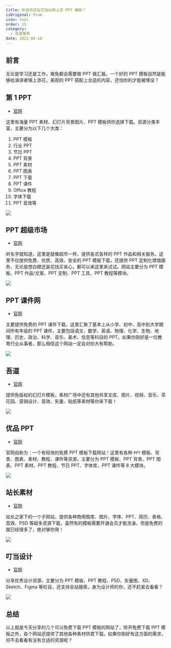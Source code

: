 ```yaml
---
title: 听说你还在花钱从网上买 PPT 模板？
isOriginal: true
icon: tool
order: 15
category:
  - 资源推荐
date: 2022-04-18
---
```


## 前言

无论是学习还是工作，难免都会需要做 PPT 做汇报。一个好的 PPT 模板自然是能够给演讲者锦上添花，美观的 PPT 搭配上合适的内容，还怕你的才能被埋没？

## 第 1 PPT

-   [官网](https://www.1ppt.com/)

这里有海量 PPT 素材、幻灯片背景图片、PPT 模板供你选择下载。资源分类丰富，主要分为以下几个大类：

1.   PPT 模板
2.   行业 PPT
3.   节日 PPT
4.   PPT 背景
5.   PPT 素材
6.   PPT 图表
7.   PPT 下载
8.   PPT 课件
9.   Office 教程
10.   字体下载
11.   PPT 音效等

![](https://img-blog.csdnimg.cn/438df0d550ea41e38e8cceece957cd74.png)

## PPT 超级市场

-   [官网](https://www.pptsupermarket.com/)

听名字就知道，这里是就像超市一样，提供各式各样的 PPT 作品和相关服务。这里不仅提供免费、优质、高效、安全的 PPT 模板下载，还提供 PPT 定制化增值服务，无论是想白嫖还是花钱买省心，都可以来这里来试试。网站主要分为 PPT 模板、PPT 作品/文案、PPT 定制、PPT 工具、PPT 教程等模块。

![](https://img-blog.csdnimg.cn/a8c3aa6a415845b6a1cfa876a9827d3a.png)

## PPT 课件网

-   [官网](http://www.pptkj.net/)

主要提供免费的 PPT 课件下载，这里汇聚了基本上从小学、初中、高中到大学期间所有年级的 PPT 课件，主要包括语文、数学、英语、物理、化学、生物、地理、历史、政治、科学、音乐、美术、信息等科目的 PPT。如果你刚好是一位教育行业从事者，那么相信这个网站一定会对你大有帮助。

![](https://img-blog.csdnimg.cn/f674fd4529b34e7e8ab99f65e869fbe6.png)

## 吾道

-   [官网](https://www.woodo.cn/design/template/)

提供免版权的幻灯片模板，素材广场中还有其他共享文库、图片、视频、音乐、茶花园、营销设计、音效、矢量、贴纸等素材等你来下载！

![](https://img-blog.csdnimg.cn/e97bcf54b8eb4450a1d457efcd7cf3b7.png)

## 优品 PPT

-   [官网](https://www.ypppt.com/)

官网自称为：一个有轻快的免费 PPT 模板下载网站！这里有各种 `PPT` 模板、背景、图表、素材、教程、课件等资源，主要分为 PPT 模板、PPT 背景、PPT 图表、PPT 素材、PPT 教程、节日 PPT、字体库、PPT 课件等 8 大模块。

![](https://img-blog.csdnimg.cn/img_convert/44f8e2802e1a639b6129b468e2247372.png)

## 站长素材

-   [官网](https://sc.chinaz.com/ppt/)

站长之家下的一个子网站，提供各种商用图库、图片、字体、PPT、简历、表格、音效、PSD 等超多资源下载，虽然有的模板需要开通会员才能洗澡，但是免费的就已经很多了，绝对够你用！

![](https://img-blog.csdnimg.cn/5374e008e63d4ad5b0c2ba1e3167daa8.png)

## 叮当设计

-   [官网](https://www.dingdangsheji.com/)

分享优秀设计资源，主要分为 PPT 模板、PPT 教程、PSD、矢量图、XD、Sketch、Figma 等栏目，还支持全站搜索，身为设计师的你，还不赶紧去看看？

![](https://img-blog.csdnimg.cn/b1f4a358e1884d608ee1ab54aef23a4b.png)

## 总结

以上就是今天分享的几个可以免费下载 PPT 模板的网站了，除开免费下载 PPT 模板之外，各个网站还提供了其他各种素材供君下载。如果你刚好有这方面的需求，何不去看看有没有合适的资源呢？